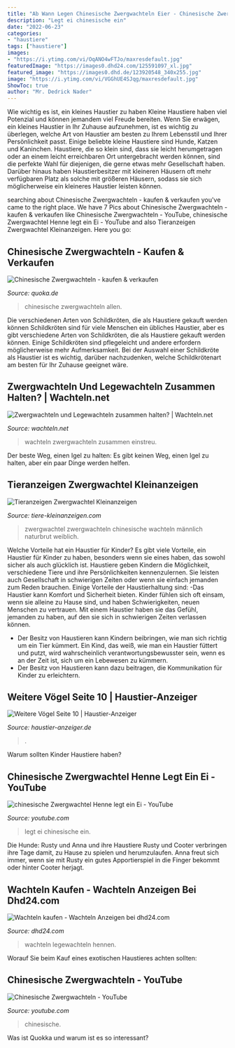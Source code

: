 ```yaml
---
title: "Ab Wann Legen Chinesische Zwergwachteln Eier - Chinesische Zwergwachtel Henne Legt Ein Ei"
description: "Legt ei chinesische ein"
date: "2022-06-23"
categories:
- "haustiere"
tags: ["haustiere"]
images:
- "https://i.ytimg.com/vi/OqANO4wFTJo/maxresdefault.jpg"
featuredImage: "https://images0.dhd24.com/125591097_xl.jpg"
featured_image: "https://images0.dhd.de/123920548_340x255.jpg"
image: "https://i.ytimg.com/vi/VGGhUE4SJqg/maxresdefault.jpg"
ShowToc: true
author: "Mr. Dedrick Nader"
---
```



Wie wichtig es ist, ein kleines Haustier zu haben
Kleine Haustiere haben viel Potenzial und können jemandem viel Freude bereiten. Wenn Sie erwägen, ein kleines Haustier in Ihr Zuhause aufzunehmen, ist es wichtig zu überlegen, welche Art von Haustier am besten zu Ihrem Lebensstil und Ihrer Persönlichkeit passt. Einige beliebte kleine Haustiere sind Hunde, Katzen und Kaninchen. Haustiere, die so klein sind, dass sie leicht herumgetragen oder an einem leicht erreichbaren Ort untergebracht werden können, sind die perfekte Wahl für diejenigen, die gerne etwas mehr Gesellschaft haben. Darüber hinaus haben Haustierbesitzer mit kleineren Häusern oft mehr verfügbaren Platz als solche mit größeren Häusern, sodass sie sich möglicherweise ein kleineres Haustier leisten können.

	

		
searching about Chinesische Zwergwachteln - kaufen &amp; verkaufen you've came to the right place. We have 7 Pics about Chinesische Zwergwachteln - kaufen &amp; verkaufen like Chinesische Zwergwachteln - YouTube, chinesische Zwergwachtel Henne legt ein Ei - YouTube and also Tieranzeigen Zwergwachtel Kleinanzeigen. Here you go:
		
    
## Chinesische Zwergwachteln - Kaufen &amp; Verkaufen

<img loading=lazy src="https://pic0.qimage.de/87/55/36/s247365587.jpg" onerror="this.onerror=null;this.src='https://tse4.mm.bing.net/th?id=OIP.F87d45wY9JKejvNhBQwuwwAAAA&amp;pid=15.1';" alt="Chinesische Zwergwachteln - kaufen &amp; verkaufen">

_Source: quoka.de_

>chinesische zwergwachteln allen. 

	

Die verschiedenen Arten von Schildkröten, die als Haustiere gekauft werden können
Schildkröten sind für viele Menschen ein übliches Haustier, aber es gibt verschiedene Arten von Schildkröten, die als Haustiere gekauft werden können. Einige Schildkröten sind pflegeleicht und andere erfordern möglicherweise mehr Aufmerksamkeit. Bei der Auswahl einer Schildkröte als Haustier ist es wichtig, darüber nachzudenken, welche Schildkrötenart am besten für Ihr Zuhause geeignet wäre.

    
## Zwergwachteln Und Legewachteln Zusammen Halten? | Wachteln.net

<img loading=lazy src="https://www.wachteln.net/wp-content/uploads/2020/03/einstreu-legenest-300x300.jpg" onerror="this.onerror=null;this.src='https://tse3.mm.bing.net/th?id=OIP.YaRbIGJ7eOPeO8-vMlQqpAAAAA&amp;pid=15.1';" alt="Zwergwachteln und Legewachteln zusammen halten? | Wachteln.net">

_Source: wachteln.net_

>wachteln zwergwachteln zusammen einstreu. 

	

Der beste Weg, einen Igel zu halten: Es gibt keinen Weg, einen Igel zu halten, aber ein paar Dinge werden helfen.

    
## Tieranzeigen Zwergwachtel Kleinanzeigen

<img loading=lazy src="https://www.tiere-kleinanzeigen.com/export/20130211205143.jpg" onerror="this.onerror=null;this.src='https://tse2.mm.bing.net/th?id=OIP.8Q4y3SqftDXzsUEbrPq8NwHaFj&amp;pid=15.1';" alt="Tieranzeigen Zwergwachtel Kleinanzeigen">

_Source: tiere-kleinanzeigen.com_

>zwergwachtel zwergwachteln chinesische wachteln männlich naturbrut weiblich. 

	

Welche Vorteile hat ein Haustier für Kinder?
Es gibt viele Vorteile, ein Haustier für Kinder zu haben, besonders wenn sie eines haben, das sowohl sicher als auch glücklich ist. Haustiere geben Kindern die Möglichkeit, verschiedene Tiere und ihre Persönlichkeiten kennenzulernen. Sie leisten auch Gesellschaft in schwierigen Zeiten oder wenn sie einfach jemanden zum Reden brauchen. Einige Vorteile der Haustierhaltung sind:
-Das Haustier kann Komfort und Sicherheit bieten. Kinder fühlen sich oft einsam, wenn sie alleine zu Hause sind, und haben Schwierigkeiten, neuen Menschen zu vertrauen. Mit einem Haustier haben sie das Gefühl, jemanden zu haben, auf den sie sich in schwierigen Zeiten verlassen können.
- Der Besitz von Haustieren kann Kindern beibringen, wie man sich richtig um ein Tier kümmert. Ein Kind, das weiß, wie man ein Haustier füttert und putzt, wird wahrscheinlich verantwortungsbewusster sein, wenn es an der Zeit ist, sich um ein Lebewesen zu kümmern.
- Der Besitz von Haustieren kann dazu beitragen, die Kommunikation für Kinder zu erleichtern.

    
## Weitere Vögel Seite 10 | Haustier-Anzeiger

<img loading=lazy src="https://images0.dhd24.com/125591097_xl.jpg" onerror="this.onerror=null;this.src='https://tse1.mm.bing.net/th?id=OIP.5OdoScdu4T0ocLJL6ylMFgHaFj&amp;pid=15.1';" alt="Weitere Vögel Seite 10 | Haustier-Anzeiger">

_Source: haustier-anzeiger.de_

>. 

	

Warum sollten Kinder Haustiere haben?

    
## Chinesische Zwergwachtel Henne Legt Ein Ei - YouTube

<img loading=lazy src="https://i.ytimg.com/vi/VGGhUE4SJqg/maxresdefault.jpg" onerror="this.onerror=null;this.src='https://tse2.mm.bing.net/th?id=OIP.92P6ewzUQXN7jVe2sil2mwHaEK&amp;pid=15.1';" alt="chinesische Zwergwachtel Henne legt ein Ei - YouTube">

_Source: youtube.com_

>legt ei chinesische ein. 

	

Die Hunde: Rusty und
Anna und ihre Haustiere Rusty und Cooter verbringen ihre Tage damit, zu Hause zu spielen und herumzulaufen. Anna freut sich immer, wenn sie mit Rusty ein gutes Apportierspiel in die Finger bekommt oder hinter Cooter herjagt.

    
## Wachteln Kaufen - Wachteln Anzeigen Bei Dhd24.com

<img loading=lazy src="https://images0.dhd.de/123920548_340x255.jpg" onerror="this.onerror=null;this.src='https://tse4.mm.bing.net/th?id=OIP.zFLoSxJT_TTYR3zk-NKgMwAAAA&amp;pid=15.1';" alt="Wachteln kaufen - Wachteln Anzeigen bei dhd24.com">

_Source: dhd24.com_

>wachteln legewachteln hennen. 

	

Worauf Sie beim Kauf eines exotischen Haustieres achten sollten:

    
## Chinesische Zwergwachteln - YouTube

<img loading=lazy src="https://i.ytimg.com/vi/OqANO4wFTJo/maxresdefault.jpg" onerror="this.onerror=null;this.src='https://tse3.mm.bing.net/th?id=OIP.fiisZMLHm7ynH5ntIFfpCwHaEK&amp;pid=15.1';" alt="Chinesische Zwergwachteln - YouTube">

_Source: youtube.com_

>chinesische. 

	

Was ist Quokka und warum ist es so interessant?

